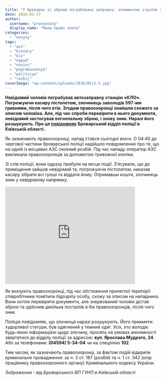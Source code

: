 ```yaml
---
title: "У Броварах зі зброєю пограбовано заправку: зловмисник стріляв у поліцейських та втік"
date: 2016-03-17
author: 
  username: "pravoznaty"
  display_name: "Маєш право знати"
categories: 
  - "novyny"
tags: 
  - "azs"
  - "brovary"
  - "klo"
  - "napad"
  - "novini"
  - "pograbuvannya"
  - "politsiya"
  - "rozbij"
coverImage: "wp-content/uploads/2016/03/2-3.jpg"
---
```


**Невідомий чоловік пограбував автозаправну станцію «КЛО». Погрожуючи касиру пістолетом, злочинець заволодів 597-ми гривнями, після чого втік. Згодом правоохоронці знайшли схожого за описом чоловіка. Але, під час спроби перевірити в нього документи, невідомий застосував вогнепальну зброю, і знову зник. Наразі його розшукують. Про це [повідомляє](http://www.kv.npu.gov.ua/uk/publish/article/196306) Броварський відділ поліції в Київській області.**

Як зазначають правоохоронці, напад стався сьогодні вночі. О 04:40 до чергової частини броварської поліції надійшло повідомлення про те, що на одній із місцевих АЗС скоєний розбій. Під час нападу оператор АЗС викликала правоохоронців за допомогою тривожної кнопки.

Зі слів поліції, вони одразу прибули на місце події. З’ясували, що до приміщення зайшов невідомий та, погрожуючи пістолетом, наказав касиру зібрати всі гроші та віддати йому. Отримавши кошти, злочинець зник у невідомому напрямку.

<iframe src="https://www.youtube.com/embed/70oN8iJ1bK8" width="420" height="315" frameborder="0" allowfullscreen="allowfullscreen"></iframe>

Як вказують правоохоронці, під час обстеження прилеглої території співробітники помітили підозрілу особу, схожу за описом на нападника. Вони хотіли перевірити документи, але знервований чоловік дістав зброю та здійснив декілька пострілів в бік правоохоронців, після чого зник.

Поліція повідомляє, що злочинця наразі розшукують. Його прикмети: худорлявої статури, був одягнений у темний одяг. Усіх, хто володіє будь-якою інформацією щодо злочину, просять на умовах анонімності звертатися до відділу поліції за адресою: **вул. Ярослава Мудрого, 24**. Або за телефонами: **(04594) 5-34-04** чи на спецлінію **102**.

Тим часом, як зазначають правоохоронці, за фактом подій відкрили кримінальне провадження: за ч. 3 ст. 187 (розбій) та ч. 1 ст. 342 (опір працівнику правоохоронного органу) Кримінального кодексу України.

_Зображення - від Броварського ВП ГУНП в Київській області_
